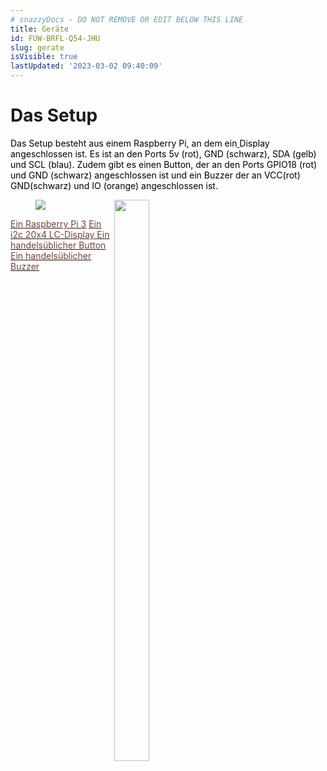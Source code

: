```yaml
---
# snazzyDocs - DO NOT REMOVE OR EDIT BELOW THIS LINE
title: Geräte
id: FUW-BRFL-Q54-JHU
slug: gerate
isVisible: true
lastUpdated: '2023-03-02 09:40:09'
---
```

# **<span style="color:rgba(26,26,26,1);">Das Setup</span>**

<span style="color:rgb(0, 0, 0);">Das Setup besteht aus einem Raspberry Pi, an dem ein</span>[<span style="color:rgb(0, 0, 0);"> </span>](https://jugendforscht-projekt.ml/produkt2)<span style="color:rgb(0, 0, 0);">Display angeschlossen ist. Es ist an den Ports 5v (rot), GND (schwarz), SDA (gelb) und SCL (blau). Zudem gibt es einen Button, der an den Ports GPIO18 (rot) und GND (schwarz) angeschlossen ist und ein Buzzer der an VCC(rot) GND(schwarz) und IO (orange) angeschlossen ist.</span>

<figure style="width:48%"><img align="right" src="https://lh4.googleusercontent.com/6Pw0SopDkACC_erTFerxSQyr4TkwjrFfQPai799cylMmQbGvMhofY_ujuP3Kkyt9mqTtnpDbll53yYi-Yal6z9KmyK6lgEt6shrm10WBWhj7fS7hyvUFuTYd1tuW-td4xQ=w1280" width="48%" /></figure>  
  
<figure><img src="https://app.snazzydocs.com/storage/users/sKoXGPuqdAZaMROp/docs/6cFfeDECGwRDwbIB/images/lecyvmsbsZwilEckDVhw.png" /></figure>  
  
[<u><span style="color:rgb(115, 67, 50);">Ein Raspberry Pi 3</span></u>](https://www.amazon.de/Raspberry-Pi-Model-ARM-Cortex-A53-Bluetooth/dp/B01CD5VC92/ref=asc_df_B01CD5VC92/?tag=googshopde-21&linkCode=df0&hvadid=222295766382&hvpos=&hvnetw=g&hvrand=7676518586649600108&hvpone=&hvptwo=&hvqmt=&hvdev=c&hvdvcmdl=&hvlocint=&hvlocphy=9041908&hvtargid=pla-344941896120&psc=1&th=1&psc=1) [<u><span style="color:rgb(115, 67, 50);">Ein i2c 20x4 LC-Display</span></u>](https://eckstein-shop.de/Character20x4LCDDisplayModule2004WhiteonBlue5VI2CInterfaceHD44780)<u><span style="color:rgb(115, 67, 50);"> </span></u> [<u><span style="color:rgb(115, 67, 50);">Ein handelsüblicher Button</span></u>](https://www.conrad.de/de/p/tru-components-yst-1103t-drucktaster-12-v-dc-0-05-a-1-x-aus-ein-tastend-l-x-b-12-mm-x-12-mm-1-st-1569016.html?hk=SEM&WT.mc_id=google_pla&gclid=Cj0KCQiAofieBhDXARIsAHTTldrAkouwp2jY0yPxUUh15v2St2F9oS_W4d_KFND3QS2vtJtD2QBPt6EaAqCSEALw_wcB) [<u><span style="color:rgb(115, 67, 50);">Ein handelsüblicher Buzzer</span></u>](https://www.amazon.in/CentIoT%C2%AE-Passive-Speaker-Protection-Raspberry/dp/B07T8PGS7V)

<br />

<br />